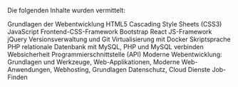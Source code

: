 Die folgenden Inhalte wurden vermittelt:


Grundlagen der Webentwicklung
HTML5
Cascading Style Sheets (CSS3)
JavaScript
Frontend-CSS-Framework Bootstrap
React
JS-Framework jQuery
Versionsverwaltung und Git
Virtualisierung mit Docker
Skriptsprache PHP
relationale Datenbank mit MySQL,
PHP und MySQL verbinden
Websicherheit
Programmierschnittstelle (API)
Moderne Webentwicklung:
  Grundlagen und Werkzeuge, Web-Applikationen, Moderne Web-Anwendungen, Webhosting, Grundlagen Datenschutz,
Cloud Dienste
Job-Finden
